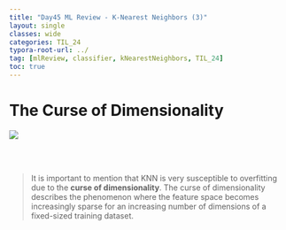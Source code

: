 ```yaml
---
title: "Day45 ML Review - K-Nearest Neighbors (3)"
layout: single
classes: wide
categories: TIL_24
typora-root-url: ../
tag: [mlReview, classifier, kNearestNeighbors, TIL_24]
toc: true 
---
```


# The Curse of Dimensionality

<img src="/blog/images/2024-08-05-TIL24_Day46/IMG_1473.JPG">

<br><br>

> It is important to mention that KNN is very susceptible to overfitting due to the **curse of dimensionality**. The curse of dimensionality describes the phenomenon where the feature space becomes increasingly sparse for an increasing number of dimensions of a fixed-sized training dataset.

 



